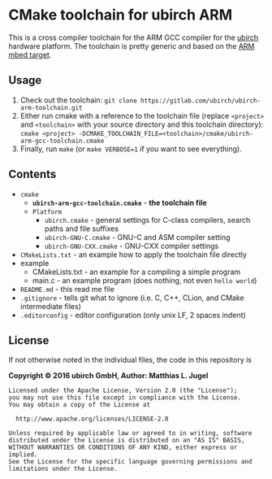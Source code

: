 # CMake toolchain for ubirch ARM

This is a cross compiler toolchain for the ARM GCC compiler for the [ubirch](https://ubirch.com/) hardware platform.
The toolchain is pretty generic and based on the [ARM mbed target](https://github.com/ARMmbed/target-mbed-gcc).

## Usage

1. Check out the toolchain: `git clone https://gitlab.com/ubirch/ubirch-arm-toolchain.git`
2. Either run cmake with a reference to the toolchain file (replace `<project>` and `<toolchain>` with
   your source directory and this toolchain directory):
    ```cmake <project> -DCMAKE_TOOLCHAIN_FILE=<toolchain>/cmake/ubirch-arm-gcc-toolchain.cmake```
3. Finally, run `make` (or `make VERBOSE=1` if you want to see everything).

## Contents

- `cmake`
    - __`ubirch-arm-gcc-toolchain.cmake`__ - __the toolchain file__
    - `Platform`
        * `ubirch.cmake` - general settings for C-class compilers, search paths and file suffixes
        * `ubirch-GNU-C.cmake` - GNU-C and ASM compiler setting
        * `ubirch-GNU-CXX.cmake` - GNU-CXX compiler settings
- `CMakeLists.txt` - an example how to apply the toolchain file directly
- example
    * CMakeLists.txt - an example for a compiling a simple program
    * main.c - an example program (does nothing, not even `hello world`)
- `README.md` - this read me file
- `.gitignore` - tells git what to ignore (i.e. C, C++, CLion, and CMake intermediate files)
- `.editorconfig` - editor configuration (only unix LF, 2 spaces indent)

## License

If not otherwise noted in the individual files, the code in this repository is

 __Copyright &copy; 2016 ubirch GmbH, Author: Matthias L. Jugel__

```
Licensed under the Apache License, Version 2.0 (the "License");
you may not use this file except in compliance with the License.
You may obtain a copy of the License at

  http://www.apache.org/licenses/LICENSE-2.0

Unless required by applicable law or agreed to in writing, software
distributed under the License is distributed on an "AS IS" BASIS,
WITHOUT WARRANTIES OR CONDITIONS OF ANY KIND, either express or implied.
See the License for the specific language governing permissions and
limitations under the License.
```
